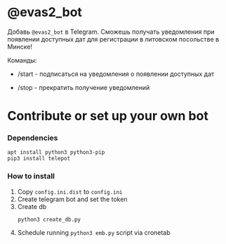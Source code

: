 # @evas2_bot

Добавь `@evas2_bot` в Telegram. Сможешь получать уведомления при появлении доступных дат 
для регистрации в литовском посольстве в Минске!

Команды:
 - /start - подписаться на уведомления о появлении доступных дат
 
 - /stop -  прекратить получение уведомлений
 

# Contribute or set up your own bot

### Dependencies

```
apt install python3 python3-pip
pip3 install telepot
```

### How to install

1) Copy `config.ini.dist` to `config.ini`
2) Create telegram bot and set the token
3) Create db
   ```
   python3 create_db.py
   ```
4) Schedule running `python3 emb.py` script via cronetab
